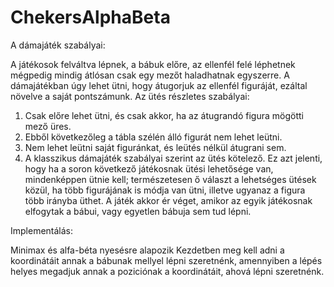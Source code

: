 # ChekersAlphaBeta

A dámajáték szabályai:  

A játékosok felváltva lépnek, a bábuk előre, az ellenfél felé léphetnek mégpedig mindig átlósan csak egy mezőt haladhatnak egyszerre.
A dámajátékban úgy lehet ütni, hogy átugorjuk az ellenfél figuráját, ezáltal növelve a saját pontszámunk.
 Az ütés részletes szabályai:
  1. Csak előre lehet ütni, és csak akkor, ha az átugrandó figura mögötti
  mező üres. 
  2. Ebből következőleg a tábla szélén álló figurát nem lehet
     leütni. 
  3. Nem lehet leütni saját figuránkat, és leütés nélkül átugrani
sem. 
  4. A klasszikus dámajáték szabályai szerint az ütés kötelező. Ez azt
jelenti, hogy ha a soron következő játékosnak ütési lehetősége van,
mindenképpen ütnie kell; természetesen ő választ a lehetséges ütések közül,
ha több figurájának is módja van ütni, illetve ugyanaz a figura több irányba
üthet.
A játék akkor ér véget, amikor az egyik játékosnak elfogytak a bábui, vagy egyetlen bábuja sem tud lépni.

Implementálás:

Minimax és alfa-béta nyesésre alapozik
Kezdetben meg kell adni a koordinátáit annak a bábunak mellyel lépni szeretnénk, amennyiben a lépés helyes megadjuk annak a poziciónak a koordinátáit, ahová lépni szeretnénk.
